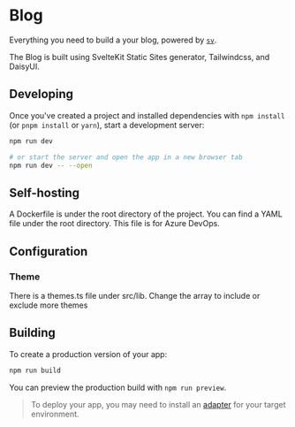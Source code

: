 # Blog

Everything you need to build a your blog, powered by [`sv`](https://github.com/sveltejs/cli).

The Blog is built using SvelteKit Static Sites generator, Tailwindcss, and DaisyUI.

## Developing

Once you've created a project and installed dependencies with `npm install` (or `pnpm install` or `yarn`), start a development server:

```bash
npm run dev

# or start the server and open the app in a new browser tab
npm run dev -- --open
```
## Self-hosting
A Dockerfile is under the root directory of the project.
You can find a YAML file under the root directory. This file is for Azure DevOps.

## Configuration 

### Theme
There is a themes.ts file under src/lib. Change the array to include or exclude more themes

## Building

To create a production version of your app:

```bash
npm run build
```

You can preview the production build with `npm run preview`.

> To deploy your app, you may need to install an [adapter](https://svelte.dev/docs/kit/adapters) for your target environment.

